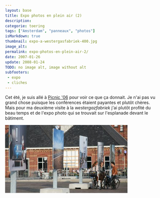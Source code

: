 ```yaml
---
layout: base
title: Expo photos en plein air (2)
description: 
categorie: toering
tags: ["Amsterdam", "panneaux", "photos"]
isMarkdown: true
thumbnail: expo-a-westergasfabriek-400.jpg
image_alt: 
permalink: expo-photos-en-plein-air-2/
date: 2007-01-26
update: 2008-01-24
TODO: no image alt, image without alt
subfooters:
 - expo
 - cliches
---
```




Cet été, je suis allé à [Picnic '06](http://www.crossmediaweek.org/?id=1) pour voir ce que ça donnait. Je n'ai pas vu grand chose puisque les conférences étaient payantes et plutôt chères. Mais pour ma deuxième visite à la *westergazfabriek* j'ai plutôt profité du beau temps et de l'expo photo qui se trouvait sur l'esplanade devant le bâtiment.

![](expo-a-westergasfabriek-400.jpg)
